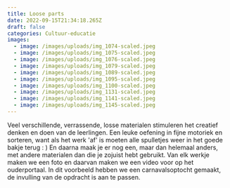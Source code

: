 ```yaml
---
title: Loose parts
date: 2022-09-15T21:34:18.265Z
draft: false
categories: Cultuur-educatie
images:
  - image: /images/uploads/img_1074-scaled.jpeg
  - image: /images/uploads/img_1075-scaled.jpeg
  - image: /images/uploads/img_1076-scaled.jpeg
  - image: /images/uploads/img_1079-scaled.jpeg
  - image: /images/uploads/img_1089-scaled.jpeg
  - image: /images/uploads/img_1095-scaled.jpeg
  - image: /images/uploads/img_1100-scaled.jpeg
  - image: /images/uploads/img_1131-scaled.jpeg
  - image: /images/uploads/img_1141-scaled.jpeg
  - image: /images/uploads/img_1145-scaled.jpeg
---
```

Veel verschillende, verrassende, losse materialen stimuleren het creatief denken en doen van de leerlingen. Een leuke oefening in fijne motoriek en sorteren, want als het werk 'af' is moeten alle spulletjes weer in het goede bakje terug : ) En daarna maak je er nog een, maar dan helemaal anders, met andere materialen dan die je zojuist hebt gebruikt. Van elk werkje maken we een foto en daarvan maken we een video voor op het ouderportaal. In dit voorbeeld hebben we een carnavalsoptocht gemaakt, de invulling van de opdracht is aan te passen.